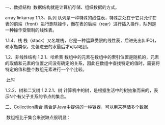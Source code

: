 一、数据结构
​ 数据结构就是计算机存储、组织数据的方式。

array linkarray
1.1.3、队列
​ 队列是一种特殊的线性表，特殊之处在于它只允许在表的前端（front）进行删除操作，而在表的后端（rear）进行插入操作，队列是一种操作受限制的线性表。

1.1.4、栈
​ 栈（stack）又名堆栈，它是一种运算受限的线性表，后进先出(LIFO)，和水瓶类似，先装进去的水最后才可以喝到。


1.2、非线性结构
1.2.1、哈希表
​ 数组中的元素在数组中的索引位置是随机的，元素的取值和元素的位置之间没有确定的关系，因此在数组中查找特定的值时，需要将特定的值和整个数组元素进行一个个比较。

​ 此时

1.2.2、树和二叉树
1.2.2.1、树
​ 计算机中的树，是根据生活中的树抽象而来的，表示N个有父子关系的节点的集合。

二、Collection集合
​ 集合是Java中提供的一种容器，可以用来存储多个数据

​ 数组相比于集合来说缺点很明显：